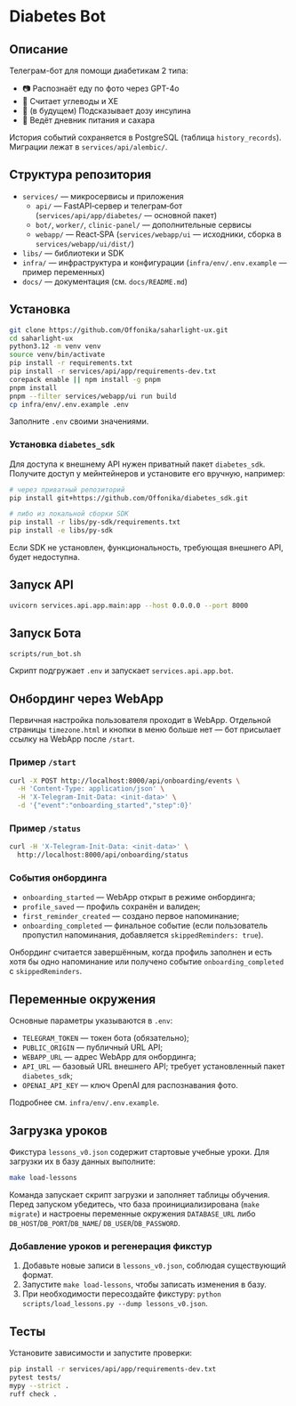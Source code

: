 # Diabetes Bot

## Описание
Телеграм-бот для помощи диабетикам 2 типа:
- 📷 Распознаёт еду по фото через GPT-4o
- 🥗 Считает углеводы и ХЕ
- 💉 (в будущем) Подсказывает дозу инсулина
- 📒 Ведёт дневник питания и сахара

История событий сохраняется в PostgreSQL (таблица `history_records`). Миграции лежат в `services/api/alembic/`.

## Структура репозитория
- `services/` — микросервисы и приложения
  - `api/` — FastAPI‑сервер и телеграм‑бот (`services/api/app/diabetes/` — основной пакет)
  - `bot/`, `worker/`, `clinic-panel/` — дополнительные сервисы
  - `webapp/` — React‑SPA (`services/webapp/ui` — исходники, сборка в `services/webapp/ui/dist/`)
- `libs/` — библиотеки и SDK
- `infra/` — инфраструктура и конфигурации (`infra/env/.env.example` — пример переменных)
- `docs/` — документация (см. `docs/README.md`)

## Установка
```bash
git clone https://github.com/Offonika/saharlight-ux.git
cd saharlight-ux
python3.12 -m venv venv
source venv/bin/activate
pip install -r requirements.txt
pip install -r services/api/app/requirements-dev.txt
corepack enable || npm install -g pnpm
pnpm install
pnpm --filter services/webapp/ui run build
cp infra/env/.env.example .env
```
Заполните `.env` своими значениями.

### Установка `diabetes_sdk`
Для доступа к внешнему API нужен приватный пакет `diabetes_sdk`. 
Получите доступ у мейнтейнеров и установите его вручную, например:

```bash
# через приватный репозиторий
pip install git+https://github.com/Offonika/diabetes_sdk.git

# либо из локальной сборки SDK
pip install -r libs/py-sdk/requirements.txt
pip install -e libs/py-sdk
```
Если SDK не установлен, функциональность, требующая внешнего API, будет недоступна.

## Запуск API
```bash
uvicorn services.api.app.main:app --host 0.0.0.0 --port 8000
```

## Запуск Бота
```bash
scripts/run_bot.sh
```
Скрипт подгружает `.env` и запускает `services.api.app.bot`.

## Онбординг через WebApp
Первичная настройка пользователя проходит в WebApp. Отдельной страницы
`timezone.html` и кнопки в меню больше нет — бот присылает ссылку на WebApp
после `/start`.

### Пример `/start`
```bash
curl -X POST http://localhost:8000/api/onboarding/events \
  -H 'Content-Type: application/json' \
  -H 'X-Telegram-Init-Data: <init-data>' \
  -d '{"event":"onboarding_started","step":0}'
```

### Пример `/status`
```bash
curl -H 'X-Telegram-Init-Data: <init-data>' \
  http://localhost:8000/api/onboarding/status
```

### События онбординга
- `onboarding_started` — WebApp открыт в режиме онбординга;
- `profile_saved` — профиль сохранён и валиден;
- `first_reminder_created` — создано первое напоминание;
- `onboarding_completed` — финальное событие (если пользователь пропустил
  напоминания, добавляется `skippedReminders: true`).

Онбординг считается завершённым, когда профиль заполнен и есть хотя бы одно
напоминание или получено событие `onboarding_completed` с `skippedReminders`.

## Переменные окружения
Основные параметры указываются в `.env`:
- `TELEGRAM_TOKEN` — токен бота (обязательно);
- `PUBLIC_ORIGIN` — публичный URL API;
- `WEBAPP_URL` — адрес WebApp для онбординга;
- `API_URL` — базовый URL внешнего API; требует установленный пакет `diabetes_sdk`;
- `OPENAI_API_KEY` — ключ OpenAI для распознавания фото.

Подробнее см. `infra/env/.env.example`.

## Загрузка уроков
Фикстура `lessons_v0.json` содержит стартовые учебные уроки.
Для загрузки их в базу данных выполните:

```bash
make load-lessons
```

Команда запускает скрипт загрузки и заполняет таблицы обучения.
Перед запуском убедитесь, что база проинициализирована (`make migrate`) и
настроены переменные окружения `DATABASE_URL` либо `DB_HOST`/`DB_PORT`/`DB_NAME`/
`DB_USER`/`DB_PASSWORD`.

### Добавление уроков и регенерация фикстур
1. Добавьте новые записи в `lessons_v0.json`, соблюдая существующий формат.
2. Запустите `make load-lessons`, чтобы записать изменения в базу.
3. При необходимости пересоздайте фикстуру: `python scripts/load_lessons.py --dump lessons_v0.json`.

## Тесты
Установите зависимости и запустите проверки:
```bash
pip install -r services/api/app/requirements-dev.txt
pytest tests/
mypy --strict .
ruff check .
```

